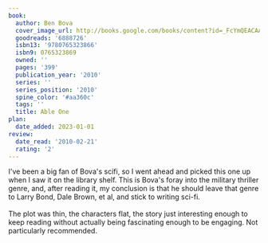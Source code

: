 ```yaml
---
book:
  author: Ben Bova
  cover_image_url: http://books.google.com/books/content?id=_FcYmQEACAAJ&printsec=frontcover&img=1&zoom=1&source=gbs_api
  goodreads: '6888726'
  isbn13: '9780765323866'
  isbn9: 0765323869
  owned: ''
  pages: '399'
  publication_year: '2010'
  series: ''
  series_position: '2010'
  spine_color: '#aa360c'
  tags: ''
  title: Able One
plan:
  date_added: 2023-01-01
review:
  date_read: '2010-02-21'
  rating: '2'
---
```


I've been a big fan of Bova's scifi, so I went ahead and picked this one up when I saw it on the library shelf.  This is Bova's foray into the military thriller genre, and, after reading it, my conclusion is that he should leave that genre to Larry Bond, Dale Brown, et al, and stick to writing sci-fi.<br/><br/>The plot was thin, the characters flat, the story just interesting enough to keep reading without actually being fascinating enough to be engaging.  Not particularly recommended.

